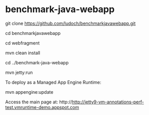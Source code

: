 benchmark-java-webapp
=====================

git clone https://github.com/ludoch/benchmarkjavawebapp.git

cd benchmarkjavawebapp

cd webfragment

mvn clean install

cd ../benchmark-java-webapp

mvn jetty:run

To deploy as a Managed App Engine Runtime:

mvn appengine:update

Access the main page at: http://http://jetty9-vm-annotations-perf-test.vmruntime-demo.appspot.com
